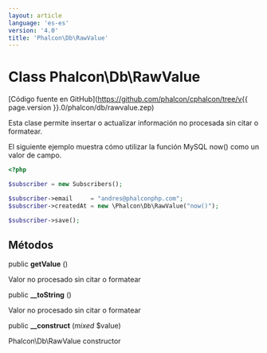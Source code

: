 ```yaml
---
layout: article
language: 'es-es'
version: '4.0'
title: 'Phalcon\Db\RawValue'
---
```

# Class **Phalcon\Db\RawValue**

[Código fuente en GitHub](https://github.com/phalcon/cphalcon/tree/v{{ page.version }}.0/phalcon/db/rawvalue.zep)

Esta clase permite insertar o actualizar información no procesada sin citar o formatear.

El siguiente ejemplo muestra cómo utilizar la función MySQL now() como un valor de campo.

```php
<?php

$subscriber = new Subscribers();

$subscriber->email     = "andres@phalconphp.com";
$subscriber->createdAt = new \Phalcon\Db\RawValue("now()");

$subscriber->save();

```

## Métodos

public **getValue** ()

Valor no procesado sin citar o formatear

public **__toString** ()

Valor no procesado sin citar o formatear

public **__construct** (*mixed* $value)

Phalcon\Db\RawValue constructor